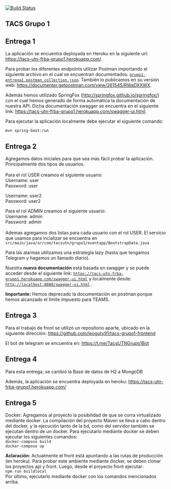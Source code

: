 [![Build Status](https://travis-ci.org/leoguty91/tacs-grupo1-api.svg?branch=master)](https://travis-ci.org/leoguty91/tacs-grupo1-api)

**TACS Grupo 1**
--

 Entrega 1
 -

 La aplicación se encuentra deployada en Heroku en la siguiente url: https://tacs-utn-frba-grupo1.herokuapp.com/.
 
 Para probar los diferentes endpoints utilizar Postman importando el siguiente archivo en el cual se encuentran documentados: [`grupo1-entrega1.postman_collection.json`](postman/entrega1/grupo1-entrega1.postman_collection.json?ts=4). También lo publicamos en su versión web: https://documenter.getpostman.com/view/261545/RWaDXXWX.

 Además hemos utilizado SpringFox (http://springfox.github.io/springfox/) con el cual hemos generado de forma automática la documentación de nuestra API. Dicha documentación swagger se encuentra en el siguiente link: https://tacs-utn-frba-grupo1.herokuapp.com/swagger-ui.html.

 Para ejecutar la aplicación localmente debe ejecutar el siguiente comando:
 
    mvn spring-boot:run

Entrega 2
-
Agregamos datos iniciales para que sea más fácil probar la aplicación. Principalmente dos tipos de usuarios.<br />
<br />
Para el rol USER creamos el siguiente usuario:<br />
Username: user <br />
Password: user<br />

Username: user2 <br />
Password: user2<br />

Para el rol ADMIN creamos el siguiente usuario:<br />
Username: admin <br />
Password: admin<br />
<br />
Ademas agregamos dos listas para cada usuario con el rol USER. El servicio que usamos para incializar se encuentra en `src/main/java/ar/com/tacsutn/grupo1/eventapp/BootstrapData.java` 
<br />

Para las alarmas utilizamos una estrategia lazy (hasta que tengamos Telegram y hagamos un llamado diario).

Nuestra **nueva documentación** está basada en swagger y se puede acceder desde el siguiente link: [`https://tacs-utn-frba-grupo1.herokuapp.com/swagger-ui.html`](https://tacs-utn-frba-grupo1.herokuapp.com/swagger-ui.html) y localmente desde: [`http://localhost:8080/swagger-ui.html`](http://localhost:8080/swagger-ui.html) .

**Importante:** Hemos deprecado la documentación en postman porque hemos alcanzado el límite impuesto para TEAMS.

Entrega 3
-
Para el trabajo de front se utilizó un repositorio aparte, ubicado en la siguiente dirección:
https://github.com/leoguty91/tacs-grupo1-frontend

El bot de telegram se encuentra en:
https://t.me/TacsUTNGrupo1Bot

Entrega 4
-
Para esta entrega, se cambió la Base de datos de H2 a MongoDB

Además, la aplicación se encuentra deployada en heroku:
https://tacs-utn-frba-grupo1.herokuapp.com/

Entrega 5
-
Docker:
Agregamos al proyecto la posibilidad de que se corra virtualizado mediante docker. La compilación del proyecto Maven se lleva a cabo dentro del docker, y la ejecución tanto de la bd, como del servidor también se ejecutan dentro de un docker.
Para ejecutarlo mediante docker se deben ejecutar los siguientes comandos:<br />
    `docker-compose build`<br />
    `docker-compose up`<br />

**Aclaración:** Actualmente el front está apuntando a las rutas de producción (en heroku). Para probar este ambiente mediante docker, se deben clonar los proyectos api y front.
Luego, desde el proyecto front ejecutar:<br />
    `npm run buildlocal`<br />
Por último, ejecutarlo mediante docker con los comandos mencionados arriba.